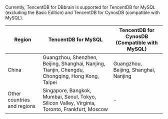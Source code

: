 Currently, TencentDB for DBbrain is supported for TencentDB for MySQL (excluding the Basic Edition) and TencentDB for CynosDB (compatible with MySQL).


| Region              | TencentDB for MySQL |    TencentDB for CynosDB (Compatible with MySQL)                |
| ---------------- | ------------------------------- | -------------------- |
|  China            | Guangzhou, Shenzhen, Beijing, Shanghai, Nanjing, Tianjin, Chengdu, Chongqing, Hong Kong, Taipei | Guangzhou, Beijing, Shanghai, Nanjing |
| Other countries and regions |     Singapore, Bangkok, Mumbai, Seoul, Tokyo, Silicon Valley, Virginia, Toronto, Frankfurt, Moscow   |      -                |

